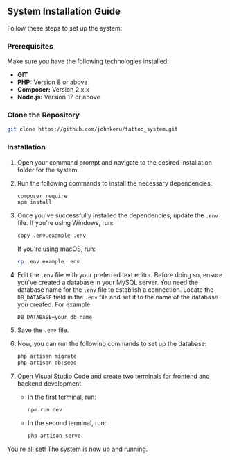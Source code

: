 ## System Installation Guide

Follow these steps to set up the system:

### Prerequisites

Make sure you have the following technologies installed:

- **GIT**
- **PHP:** Version 8 or above
- **Composer:** Version 2.x.x
- **Node.js:** Version 17 or above

### Clone the Repository

```bash
git clone https://github.com/johnkeru/tattoo_system.git
```

### Installation

1. Open your command prompt and navigate to the desired installation folder for the system.

2. Run the following commands to install the necessary dependencies:
    ```bash
    composer require
    npm install
    ```

3. Once you've successfully installed the dependencies, update the `.env` file. If you're using Windows, run:
    ```bash
    copy .env.example .env
    ```
   If you're using macOS, run:
    ```bash
    cp .env.example .env
    ```

4. Edit the `.env` file with your preferred text editor. Before doing so, ensure you've created a database in your MySQL server. You need the database name for the `.env` file to establish a connection. Locate the `DB_DATABASE` field in the `.env` file and set it to the name of the database you created. For example:
    ```dotenv
    DB_DATABASE=your_db_name
    ```

5. Save the `.env` file.

6. Now, you can run the following commands to set up the database:
    ```bash
    php artisan migrate
    php artisan db:seed
    ```

7. Open Visual Studio Code and create two terminals for frontend and backend development.

    - In the first terminal, run:
        ```bash
        npm run dev
        ```

    - In the second terminal, run:
        ```bash
        php artisan serve
        ```

You're all set! The system is now up and running.
